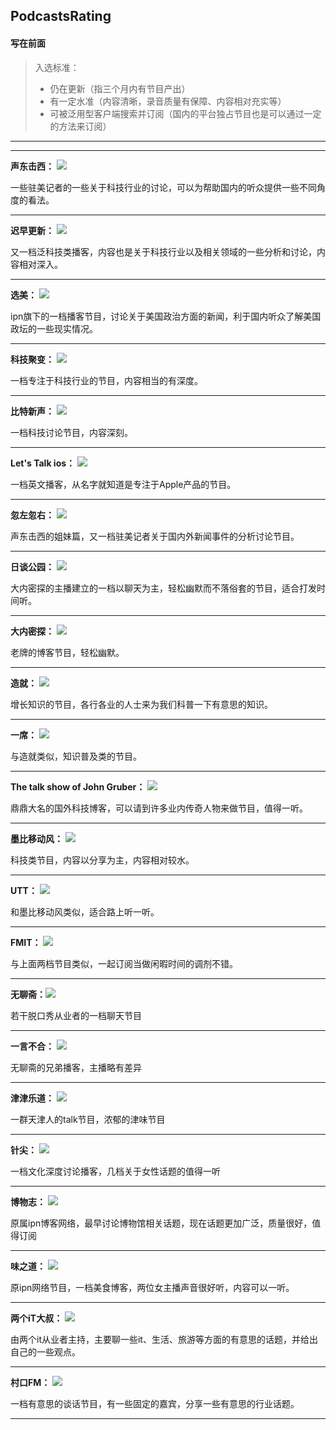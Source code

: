 PodcastsRating
---
#### 写在前面

> 入选标准：
> - 仍在更新（指三个月内有节目产出）
> - 有一定水准（内容清晰，录音质量有保障、内容相对充实等）
> - 可被泛用型客户端搜索并订阅（国内的平台独占节目也是可以通过一定的方法来订阅）

---
---
**声东击西：**
![](https://img.shields.io/badge/评分-★★★★★-brightgreen.svg)

一些驻美记者的一些关于科技行业的讨论，可以为帮助国内的听众提供一些不同角度的看法。

------

**迟早更新：**
![](https://img.shields.io/badge/评分-★★★★★-brightgreen.svg)

又一档泛科技类播客，内容也是关于科技行业以及相关领域的一些分析和讨论，内容相对深入。

------

**选美：**
![](https://img.shields.io/badge/评分-★★★★★-brightgreen.svg)

ipn旗下的一档播客节目，讨论关于美国政治方面的新闻，利于国内听众了解美国政坛的一些现实情况。

------

**科技聚变：**
![](https://img.shields.io/badge/评分-★★★★★-brightgreen.svg)

一档专注于科技行业的节目，内容相当的有深度。

------

**比特新声：**
![](https://img.shields.io/badge/评分-★★★★★-brightgreen.svg)

一档科技讨论节目，内容深刻。

------

**Let's Talk ios：**
![](https://img.shields.io/badge/评分-★★★★★-brightgreen.svg)

一档英文播客，从名字就知道是专注于Apple产品的节目。

_________________

**忽左忽右：**
![](https://img.shields.io/badge/评分-★★★★★-brightgreen.svg)

声东击西的姐妹篇，又一档驻美记者关于国内外新闻事件的分析讨论节目。

------

**日谈公园：**
![](https://img.shields.io/badge/评分-★★★★★-brightgreen.svg)

大内密探的主播建立的一档以聊天为主，轻松幽默而不落俗套的节目，适合打发时间听。

------

**大内密探：**
![](https://img.shields.io/badge/评分-★★★★★-brightgreen.svg)

老牌的博客节目，轻松幽默。

------

**造就：**
![](https://img.shields.io/badge/评分-★★★★★-brightgreen.svg)

增长知识的节目，各行各业的人士来为我们科普一下有意思的知识。

------

**一席：**
![](https://img.shields.io/badge/评分-★★★★★-brightgreen.svg)

与造就类似，知识普及类的节目。

------

**The talk show of John Gruber：**
![](https://img.shields.io/badge/评分-★★★★★-brightgreen.svg)

鼎鼎大名的国外科技博客，可以请到许多业内传奇人物来做节目，值得一听。

------

**墨比移动风：**
![](https://img.shields.io/badge/%E8%AF%84%E5%88%86-%E2%98%85%E2%98%85%E2%98%85%E2%98%86%E2%98%86-red.svg)

科技类节目，内容以分享为主，内容相对较水。

------

**UTT：**
![](https://img.shields.io/badge/%E8%AF%84%E5%88%86-%E2%98%85%E2%98%85%E2%98%85%E2%98%86%E2%98%86-red.svg)

和墨比移动风类似，适合路上听一听。

------

**FMIT：**
![](https://img.shields.io/badge/%E8%AF%84%E5%88%86-%E2%98%85%E2%98%85%E2%98%85%E2%98%86%E2%98%86-red.svg)

与上面两档节目类似，一起订阅当做闲暇时间的调剂不错。

------

**无聊斋：**![](https://img.shields.io/badge/评分-★★★★★-brightgreen.svg)

若干脱口秀从业者的一档聊天节目

---

**一言不合：**
![](https://img.shields.io/badge/评分-★★★★★-brightgreen.svg)

无聊斋的兄弟播客，主播略有差异

---

**津津乐道：**
![](https://img.shields.io/badge/评分-★★★★★-brightgreen.svg)

一群天津人的talk节目，浓郁的津味节目

---

**针尖：**
![](https://img.shields.io/badge/评分-★★★★★-brightgreen.svg)

一档文化深度讨论播客，几档关于女性话题的值得一听

---

**博物志：**
![](https://img.shields.io/badge/评分-★★★★★-brightgreen.svg)

原属ipn博客网络，最早讨论博物馆相关话题，现在话题更加广泛，质量很好，值得订阅

---

**味之道：**
![](https://img.shields.io/badge/评分-★★★★☆-orange.svg)

原ipn网络节目，一档美食博客，两位女主播声音很好听，内容可以一听。

---

**两个iT大叔：**
![](https://img.shields.io/badge/评分-★★★★☆-orange.svg)

由两个it从业者主持，主要聊一些it、生活、旅游等方面的有意思的话题，并给出自己的一些观点。

---

**村口FM：**
![](https://img.shields.io/badge/评分-★★★★☆-orange.svg)

一档有意思的谈话节目，有一些固定的嘉宾，分享一些有意思的行业话题。

---


